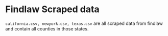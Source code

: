 # **Findlaw Scraped data**  
```california.csv, newyork.csv, texas.csv``` are all scraped data from findlaw and contain all counties in those states.
